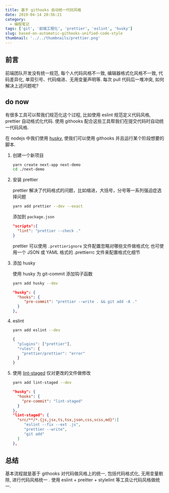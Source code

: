 ```yaml
---
title: 基于 githooks 自动统一代码风格
date: 2019-04-14 20:56:21
category:
  - 编程笔记
tags: ['git', '前端工程化', 'prettier', 'eslint', 'husky']
slug: based-on-automatic-githooks-unified-code-style
thumbnail: '../../thumbnails/prettier.png'
---
```


## 前言

前端团队开发没有统一规范, 每个人代码风格不一致, 编辑器格式化风格不一致, 代码差异化, 单双引号、代码缩进、无用变量声明等. 每次 pull 代码后一堆冲突, 如何解决上述问题呢?

## do now

有很多工具可以帮我们规范化这个过程, 比如使用 eslint 规范定义代码风格, prettier 自动格式化代码. 使用 githooks 配合这些工具帮我们在提交代码时自动统一代码风格.

在 nodejs 中我们使用 [husky](https://github.com/typicode/husky), 使我们可以使用 githooks 并且运行某个阶段想要的脚本.

1. 创建一个新项目

   ```bash
   yarn create next-app next-demo
   cd ./next-demo
   ```

2. 安装 prettier

   prettier 解决了代码格式的问题，比如缩进，大括号，分号等一系列强迫症选择问题

   ```bash
   yarn add prettier --dev --exact
   ```

   添加到 `package.json`

   ```json:title=package.json
   "scripts":{
     "lint": "prettier --check ."
   }
   ```

   prettier 可以使用 `.prettierignore` 文件配置忽略对哪些文件做格式化
   也可使用一个 JSON 或 YAML 格式的 .prettierrc 文件来配置格式化细节

3. 添加 husky

   使用 husky 为 git-commit 添加钩子函数

   ```bash
   yarn add husky --dev
   ```

   ```json:title=package.json
   "husky": {
     "hooks": {
        "pre-commit": "prettier --write . && git add -A ."
     }
   },
   ```

4. eslint

   ```bash
   yarn add eslint --dev
   ```

   ```json:title=.eslintrc.js
   {
     "plugins": ["prettier"],
     "rules": {
       "prettier/prettier": "error"
     }
   }
   ```

5. 使用 [lint-staged](https://github.com/okonet/lint-staged) 仅对更改的文件做修改

   ```bash
   yarn add lint-staged --dev
   ```

   ```json:title=package.json
   "husky": {
     "hooks": {
       "pre-commit": "lint-staged"
     }
   },
   "lint-staged": {
     "src/**/*.{js,jsx,ts,tsx,json,css,scss,md}":[
        "eslint --fix --ext .js",
        "prettier --write",
        "git add"
     ]
   },
   ```

## 总结

基本流程就是基于 githooks 对代码做风格上的统一, 包括代码格式化, 无用变量剔除, 进行代码风格统一 . 使用 eslint + preitter + stylelint 等工具让代码风格做统一.
